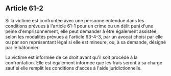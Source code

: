 Article 61-2
----
Si la victime est confrontée avec une personne entendue dans les conditions
prévues à l'article 61-1 pour un crime ou un délit puni d'une peine
d'emprisonnement, elle peut demander à être également assistée, selon les
modalités prévues à l'article 63-4-3, par un avocat choisi par elle ou par son
représentant légal si elle est mineure, ou, à sa demande, désigné par le
bâtonnier.

La victime est informée de ce droit avant qu'il soit procédé à la confrontation.
Elle est également informée que les frais seront à sa charge sauf si elle
remplit les conditions d'accès à l'aide juridictionnelle.
